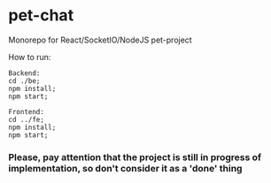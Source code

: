 # pet-chat

Monorepo for React/SocketIO/NodeJS pet-project

How to run:

```
Backend:
cd ./be;
npm install;
npm start;
```

```
Frontend:
cd ../fe;
npm install;
npm start;
```

### Please, pay attention that the project is still in progress of implementation, so don't consider it as a 'done' thing
